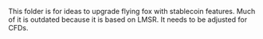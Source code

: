 This folder is for ideas to upgrade flying fox with stablecoin features. Much of it is outdated because it is based on LMSR. It needs to be adjusted for CFDs.
